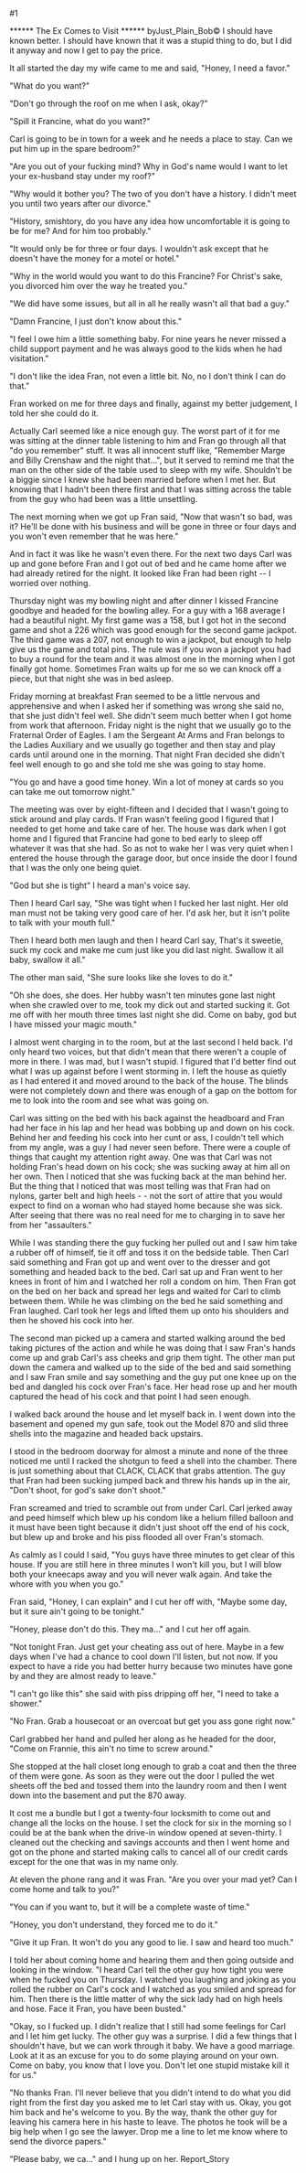 #1 

 

 ****** The Ex Comes to Visit ****** byJust_Plain_Bob© I should have known better. I should have known that it was a stupid thing to do, but I did it anyway and now I get to pay the price. 

 It all started the day my wife came to me and said, "Honey, I need a favor." 

 "What do you want?" 

 "Don't go through the roof on me when I ask, okay?" 

 "Spill it Francine, what do you want?" 

 Carl is going to be in town for a week and he needs a place to stay. Can we put him up in the spare bedroom?" 

 "Are you out of your fucking mind? Why in God's name would I want to let your ex-husband stay under my roof?" 

 "Why would it bother you? The two of you don't have a history. I didn't meet you until two years after our divorce." 

 "History, smishtory, do you have any idea how uncomfortable it is going to be for me? And for him too probably." 

 "It would only be for three or four days. I wouldn't ask except that he doesn't have the money for a motel or hotel." 

 "Why in the world would you want to do this Francine? For Christ's sake, you divorced him over the way he treated you." 

 "We did have some issues, but all in all he really wasn't all that bad a guy." 

 "Damn Francine, I just don't know about this." 

 "I feel I owe him a little something baby. For nine years he never missed a child support payment and he was always good to the kids when he had visitation." 

 "I don't like the idea Fran, not even a little bit. No, no I don't think I can do that." 

 Fran worked on me for three days and finally, against my better judgement, I told her she could do it. 

 Actually Carl seemed like a nice enough guy. The worst part of it for me was sitting at the dinner table listening to him and Fran go through all that "do you remember" stuff. It was all innocent stuff like, "Remember Marge and Billy Crenshaw and the night that...", but it served to remind me that the man on the other side of the table used to sleep with my wife. Shouldn't be a biggie since I knew she had been married before when I met her. But knowing that I hadn't been there first and that I was sitting across the table from the guy who had been was a little unsettling. 

 The next morning when we got up Fran said, "Now that wasn't so bad, was it? He'll be done with his business and will be gone in three or four days and you won't even remember that he was here." 

 And in fact it was like he wasn't even there. For the next two days Carl was up and gone before Fran and I got out of bed and he came home after we had already retired for the night. It looked like Fran had been right -- I worried over nothing. 

 Thursday night was my bowling night and after dinner I kissed Francine goodbye and headed for the bowling alley. For a guy with a 168 average I had a beautiful night. My first game was a 158, but I got hot in the second game and shot a 226 which was good enough for the second game jackpot. The third game was a 207, not enough to win a jackpot, but enough to help give us the game and total pins. The rule was if you won a jackpot you had to buy a round for the team and it was almost one in the morning when I got finally got home. Sometimes Fran waits up for me so we can knock off a piece, but that night she was in bed asleep. 

 Friday morning at breakfast Fran seemed to be a little nervous and apprehensive and when I asked her if something was wrong she said no, that she just didn't feel well. She didn't seem much better when I got home from work that afternoon. Friday night is the night that we usually go to the Fraternal Order of Eagles. I am the Sergeant At Arms and Fran belongs to the Ladies Auxiliary and we usually go together and then stay and play cards until around one in the morning. That night Fran decided she didn't feel well enough to go and she told me she was going to stay home. 

 "You go and have a good time honey. Win a lot of money at cards so you can take me out tomorrow night." 

 The meeting was over by eight-fifteen and I decided that I wasn't going to stick around and play cards. If Fran wasn't feeling good I figured that I needed to get home and take care of her. The house was dark when I got home and I figured that Francine had gone to bed early to sleep off whatever it was that she had. So as not to wake her I was very quiet when I entered the house through the garage door, but once inside the door I found that I was the only one being quiet. 

 "God but she is tight" I heard a man's voice say. 

 Then I heard Carl say, "She was tight when I fucked her last night. Her old man must not be taking very good care of her. I'd ask her, but it isn't polite to talk with your mouth full." 

 Then I heard both men laugh and then I heard Carl say, That's it sweetie, suck my cock and make me cum just like you did last night. Swallow it all baby, swallow it all." 

 The other man said, "She sure looks like she loves to do it." 

 "Oh she does, she does. Her hubby wasn't ten minutes gone last night when she crawled over to me, took my dick out and started sucking it. Got me off with her mouth three times last night she did. Come on baby, god but I have missed your magic mouth." 

 I almost went charging in to the room, but at the last second I held back. I'd only heard two voices, but that didn't mean that there weren't a couple of more in there. I was mad, but I wasn't stupid. I figured that I'd better find out what I was up against before I went storming in. I left the house as quietly as I had entered it and moved around to the back of the house. The blinds were not completely down and there was enough of a gap on the bottom for me to look into the room and see what was going on. 

 Carl was sitting on the bed with his back against the headboard and Fran had her face in his lap and her head was bobbing up and down on his cock. Behind her and feeding his cock into her cunt or ass, I couldn't tell which from my angle, was a guy I had never seen before. There were a couple of things that caught my attention right away. One was that Carl was not holding Fran's head down on his cock; she was sucking away at him all on her own. Then I noticed that she was fucking back at the man behind her. But the thing that I noticed that was most telling was that Fran had on nylons, garter belt and high heels - - not the sort of attire that you would expect to find on a woman who had stayed home because she was sick. After seeing that there was no real need for me to charging in to save her from her "assaulters." 

 While I was standing there the guy fucking her pulled out and I saw him take a rubber off of himself, tie it off and toss it on the bedside table. Then Carl said something and Fran got up and went over to the dresser and got something and headed back to the bed. Carl sat up and Fran went to her knees in front of him and I watched her roll a condom on him. Then Fran got on the bed on her back and spread her legs and waited for Carl to climb between them. While he was climbing on the bed he said something and Fran laughed. Carl took her legs and lifted them up onto his shoulders and then he shoved his cock into her. 

 The second man picked up a camera and started walking around the bed taking pictures of the action and while he was doing that I saw Fran's hands come up and grab Carl's ass cheeks and grip them tight. The other man put down the camera and walked up to the side of the bed and said something and I saw Fran smile and say something and the guy put one knee up on the bed and dangled his cock over Fran's face. Her head rose up and her mouth captured the head of his cock and that point I had seen enough. 

 I walked back around the house and let myself back in. I went down into the basement and opened my gun safe, took out the Model 870 and slid three shells into the magazine and headed back upstairs. 

 I stood in the bedroom doorway for almost a minute and none of the three noticed me until I racked the shotgun to feed a shell into the chamber. There is just something about that CLACK, CLACK that grabs attention. The guy that Fran had been sucking jumped back and threw his hands up in the air, "Don't shoot, for god's sake don't shoot." 

 Fran screamed and tried to scramble out from under Carl. Carl jerked away and peed himself which blew up his condom like a helium filled balloon and it must have been tight because it didn't just shoot off the end of his cock, but blew up and broke and his piss flooded all over Fran's stomach. 

 As calmly as I could I said, "You guys have three minutes to get clear of this house. If you are still here in three minutes I won't kill you, but I will blow both your kneecaps away and you will never walk again. And take the whore with you when you go." 

 Fran said, "Honey, I can explain" and I cut her off with, "Maybe some day, but it sure ain't going to be tonight." 

 "Honey, please don't do this. They ma..." and I cut her off again. 

 "Not tonight Fran. Just get your cheating ass out of here. Maybe in a few days when I've had a chance to cool down I'll listen, but not now. If you expect to have a ride you had better hurry because two minutes have gone by and they are almost ready to leave." 

 "I can't go like this" she said with piss dripping off her, "I need to take a shower." 

 "No Fran. Grab a housecoat or an overcoat but get you ass gone right now." 

 Carl grabbed her hand and pulled her along as he headed for the door, "Come on Frannie, this ain't no time to screw around." 

 She stopped at the hall closet long enough to grab a coat and then the three of them were gone. As soon as they were out the door I pulled the wet sheets off the bed and tossed them into the laundry room and then I went down into the basement and put the 870 away. 

 It cost me a bundle but I got a twenty-four locksmith to come out and change all the locks on the house. I set the clock for six in the morning so I could be at the bank when the drive-in window opened at seven-thirty. I cleaned out the checking and savings accounts and then I went home and got on the phone and started making calls to cancel all of our credit cards except for the one that was in my name only. 

 At eleven the phone rang and it was Fran. "Are you over your mad yet? Can I come home and talk to you?" 

 "You can if you want to, but it will be a complete waste of time." 

 "Honey, you don't understand, they forced me to do it." 

 "Give it up Fran. It won't do you any good to lie. I saw and heard too much." 

 I told her about coming home and hearing them and then going outside and looking in the window. "I heard Carl tell the other guy how tight you were when he fucked you on Thursday. I watched you laughing and joking as you rolled the rubber on Carl's cock and I watched as you smiled and spread for him. Then there is the little matter of why the sick lady had on high heels and hose. Face it Fran, you have been busted." 

 "Okay, so I fucked up. I didn't realize that I still had some feelings for Carl and I let him get lucky. The other guy was a surprise. I did a few things that I shouldn't have, but we can work through it baby. We have a good marriage. Look at it as an excuse for you to do some playing around on your own. Come on baby, you know that I love you. Don't let one stupid mistake kill it for us." 

 "No thanks Fran. I'll never believe that you didn't intend to do what you did right from the first day you asked me to let Carl stay with us. Okay, you got him back and he's welcome to you. By the way, thank the other guy for leaving his camera here in his haste to leave. The photos he took will be a big help when I go see the lawyer. Drop me a line to let me know where to send the divorce papers." 

 "Please baby, we ca..." and I hung up on her. Report_Story 
